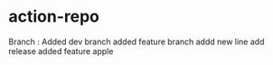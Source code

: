 # action-repo
Branch :
  Added dev branch
  added feature branch
addd new line
add release
added feature
apple
